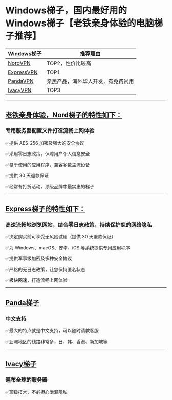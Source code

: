# Windows梯子，国内最好用的Windows梯子【老铁亲身体验的电脑梯子推荐】

|  Windows梯子   | 推荐理由  |
|  ----  | ----  |
| [NordVPN](https://go.nordlocker.net/aff_c?offer_id=15&aff_id=38201&url_id=6063&aff_sub=github&aff_click_id=wuxianff2) | TOP2，性价比较高 |
| [ExpressVPN](https://www.xvbelink.com/?a_fid=tizi_vpn&chan=github&data1=wuianff2) | TOP1 |
| [PandaVPN](https://pandavpnpro.com/r/22216799) | 亲民产品，海外华人开发，有免费试用 |
| [IvacyVPN](https://www.ivacykodi.com/easter-deal-2020/?aff=91814&data1=github&data2=wuxianff2) | TOP3 |

---

## [老铁亲身体验，Nord梯子的特性如下：](https://go.nordlocker.net/aff_c?offer_id=15&aff_id=38201&url_id=6063&aff_sub=github&aff_click_id=wuxianff2)
### 专用服务器配置文件打造流畅上网体验

✅提供 AES-256 加密及强大的安全协议

✅采用零日志政策，保障用户个人信息安全

✅易于使用的应用程序，兼容多数主流设备

✅提供 30 天退款保证

✅经常有打折活动，顶级品牌中最实惠的梯子

---

## [Express梯子的特性如下：](https://www.xvbelink.com/?a_fid=tizi_vpn&chan=github&data1=wuianff1)
### 高速流畅地浏览网站，结合零日志政策，持续保护您的网络隐私

✅决定购买前可享受无风险试用（提供 30 天退款保证）

✅为 Windows、macOS、安卓、iOS 等系统提供专用应用程序

✅提供军事级加密及多种安全协议

✅严格的无日志政策，让您保持匿名状态

✅极快网速，打造流畅上网体验

---

## [Panda梯子](https://pandavpnpro.com/r/22216799)
### 中文支持

✅最大的特点就是中文支持，可以随时请教客服

✅亚洲地区的线路非常多，日、韩、香港、新加坡等


---

## [Ivacy梯子](https://www.ivacykodi.com/easter-deal-2020/?aff=91814&data1=github&data2=wuxianff2) 
### 遍布全球的服务器

✅顶级技术，不必担心泄漏隐私
